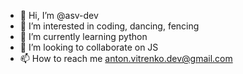 - 👋 Hi, I’m @asv-dev
- 👀 I’m interested in coding, dancing, fencing
- 🌱 I’m currently learning python
- 💞️ I’m looking to collaborate on JS
- 📫 How to reach me anton.vitrenko.dev@gmail.com

<!---
asv-dev/asv-dev is a ✨ special ✨ repository because its `README.md` (this file) appears on your GitHub profile.
You can click the Preview link to take a look at your changes.
--->
